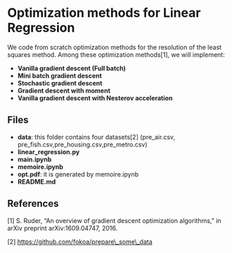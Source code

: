 # Optimization methods for Linear Regression

We code from scratch optimization methods for the resolution
of the least squares method. Among these optimization methods[1],
we will implement:

* **Vanilla gradient descent (Full batch)**
* **Mini batch gradient descent**
* **Stochastic gradient descent**
* **Gradient descent with moment**
* **Vanilla gradient descent with Nesterov acceleration** 

## Files

* **data**: this folder contains four datasets\[2\] (pre_air.csv,
			pre_fish.csv,pre_housing.csv,pre_metro.csv)
* **linear_regression.py**
* **main.ipynb**
* **memoire.ipynb**
* **opt.pdf**: it is generated by memoire.ipynb
* **README.md**


## References
[1] S. Ruder, “An overview of gradient descent optimization algorithms,” in arXiv preprint arXiv:1609.04747, 2016.

[2] https://github.com/fokoa/prepare\_some\_data

